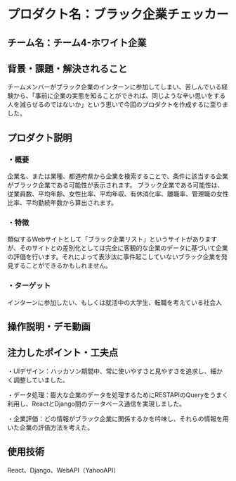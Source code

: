 # プロダクト名：ブラック企業チェッカー
<!-- プロダクト名に変更してください -->


<!-- イメージ画像を置いてください -->


## チーム名：チーム4-ホワイト企業
<!-- チーム番号とチーム名を変更してください -->

## 背景・課題・解決されること
チームメンバーがブラック企業のインターンに参加してしまい、苦しんでいる経験から、「事前に企業の実態を知ることができれば、同じような辛い思いをする人を減らせるのではないか」という思いで今回のプロダクトを作成するに至りました。


<!-- 考案するプロダクトがどういった(Why)背景から思いついたのか、どのよう(What)な課題があり、どのよう(How)に解決するのかを入力してください -->


## プロダクト説明 
### ・概要
企業名、または業種、都道府県から企業を検索することで、条件に該当する企業がブラック企業である可能性が表示されます。
ブラック企業である可能性は、従業員数、平均年齢、女性比率、平均年収、有休消化率、離職率、管理職の女性比率、平均勤続年数から算出されます。

### ・特徴
類似するWebサイトとして「ブラック企業リスト」というサイトがありますが、そのサイトとの差別化としては完全に客観的な企業のデータに基づいて企業の評価を行います。それによって表沙汰に事件起こしていないブラック企業を発見することができるかもしれません。

### ・ターゲット
インターンに参加したい、もしくは就活中の大学生、転職を考えている社会人

<!-- 開発したプロダクトの説明を入力してください -->


## 操作説明・デモ動画



<!-- 開発したプロダクトの操作説明について入力してください。また、操作説明デモ動画があれば、埋め込みやリンクを記載してください -->



## 注力したポイント・工夫点

・UIデザイン：ハッカソン期間中、常に使いやすさと見やすさを追求し、細かく調整していました。

・データ処理：膨大な企業のデータを処理するためにRESTAPIのQueryをうまく利用し、ReactとDjango間のデータベース通信を実現しました。

・企業評価：どの情報がブラック企業に関係するかを吟味し、それらの情報を用いた企業の評価方法を考えた。

<!-- 開発したプロダクトの注力したポイント・工夫点を入力してください -->

## 使用技術

React、Django、WebAPI（YahooAPI）

<!-- 開発したプロダクトの使用技術を入力してください -->

<!--
markdownの記法はこちらを参照してください！
https://docs.github.com/ja/get-started/writing-on-github/getting-started-with-writing-and-formatting-on-github/basic-writing-and-formatting-syntax
-->
